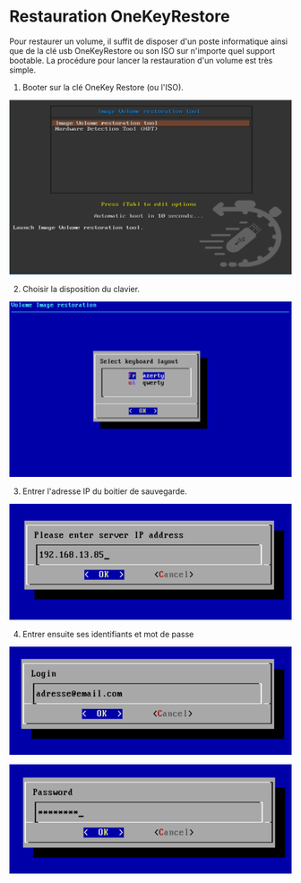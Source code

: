 # Restauration OneKeyRestore

Pour restaurer un volume, il suffit de disposer d'un poste informatique ainsi que de la clé usb OneKeyRestore ou son ISO sur n'importe quel support bootable. La procédure pour lancer la restauration d'un volume est très simple.

1. Booter sur la clé OneKey Restore \(ou l'ISO\).

![](../.gitbook/assets/onekey-intro.PNG)

2. Choisir la disposition du clavier.

![](../.gitbook/assets/onekey-keyboard-1.PNG)

3. Entrer l'adresse IP du boitier de sauvegarde.

![](../.gitbook/assets/onekey-ip-3.PNG)

4. Entrer ensuite ses identifiants et mot de passe

![](../.gitbook/assets/onekey-login-4.PNG)

![](../.gitbook/assets/onekey-mdp-5.PNG)



